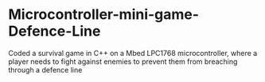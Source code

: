 # Microcontroller-mini-game-Defence-Line
Coded a survival game in C++ on a Mbed LPC1768 microcontroller, where a player needs to fight against enemies to prevent them from breaching through a defence line
